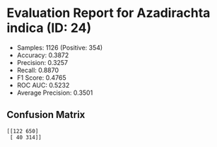 # Evaluation Report for Azadirachta indica (ID: 24)
- Samples: 1126 (Positive: 354)
- Accuracy: 0.3872
- Precision: 0.3257
- Recall: 0.8870
- F1 Score: 0.4765
- ROC AUC: 0.5232
- Average Precision: 0.3501

## Confusion Matrix
```
[[122 650]
 [ 40 314]]
```
